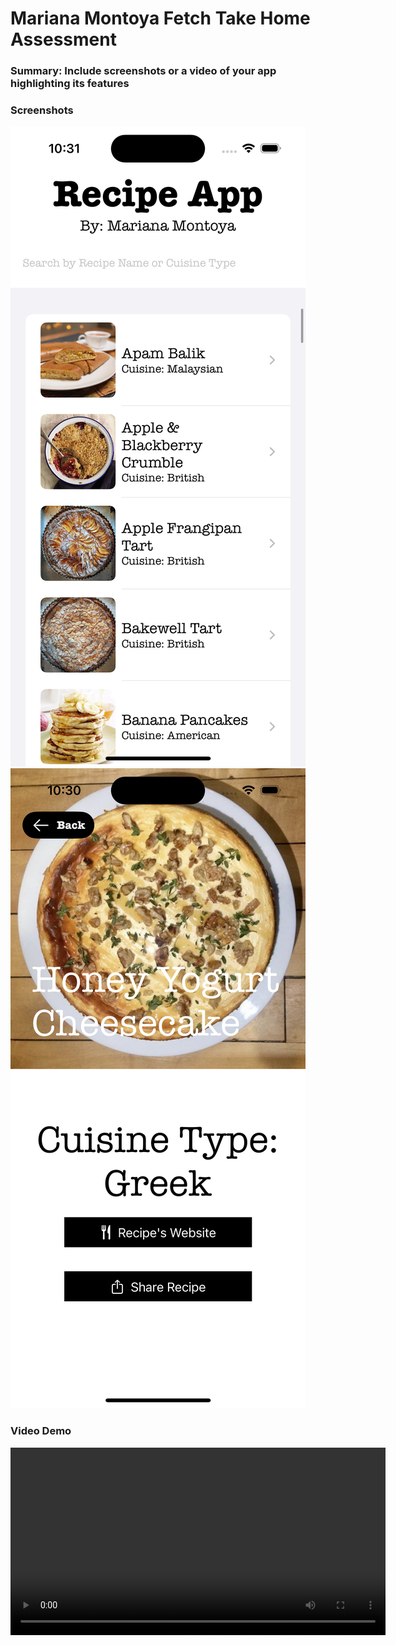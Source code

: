 # Mariana Montoya Fetch Take Home Assessment

### Summary: Include screenshots or a video of your app highlighting its features
### Screenshots
![Content View](https://github.com/marianamontoya/MontoyaFetch/raw/main/Demos/ContentViewDemo.png)
![Recipe Demo](https://github.com/marianamontoya/MontoyaFetch/raw/main/Demos/RecipeDemo.png)

### Video Demo
<video src="https://github.com/marianamontoya/MontoyaFetch/raw/main/Demos/RecipeAppVideoDemo.mp4" controls width="600"></video>
